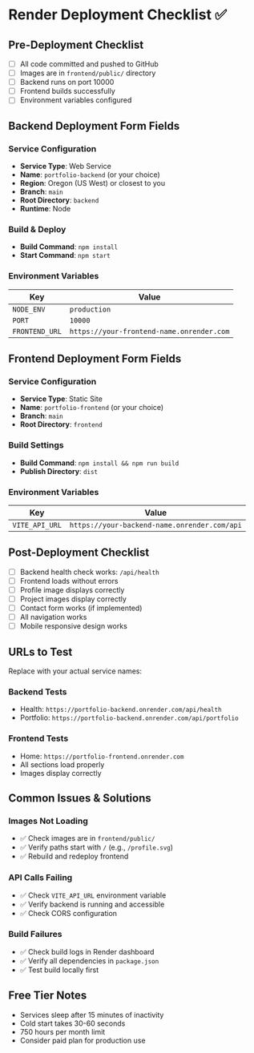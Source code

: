 # Render Deployment Checklist ✅

## Pre-Deployment Checklist

- [ ] All code committed and pushed to GitHub
- [ ] Images are in `frontend/public/` directory
- [ ] Backend runs on port 10000
- [ ] Frontend builds successfully
- [ ] Environment variables configured

## Backend Deployment Form Fields

### Service Configuration
- **Service Type**: Web Service
- **Name**: `portfolio-backend` (or your choice)
- **Region**: Oregon (US West) or closest to you
- **Branch**: `main`
- **Root Directory**: `backend`
- **Runtime**: Node

### Build & Deploy
- **Build Command**: `npm install`
- **Start Command**: `npm start`

### Environment Variables
| Key | Value |
|-----|-------|
| `NODE_ENV` | `production` |
| `PORT` | `10000` |
| `FRONTEND_URL` | `https://your-frontend-name.onrender.com` |

## Frontend Deployment Form Fields

### Service Configuration
- **Service Type**: Static Site
- **Name**: `portfolio-frontend` (or your choice)
- **Branch**: `main`
- **Root Directory**: `frontend`

### Build Settings
- **Build Command**: `npm install && npm run build`
- **Publish Directory**: `dist`

### Environment Variables
| Key | Value |
|-----|-------|
| `VITE_API_URL` | `https://your-backend-name.onrender.com/api` |

## Post-Deployment Checklist

- [ ] Backend health check works: `/api/health`
- [ ] Frontend loads without errors
- [ ] Profile image displays correctly
- [ ] Project images display correctly
- [ ] Contact form works (if implemented)
- [ ] All navigation works
- [ ] Mobile responsive design works

## URLs to Test

Replace with your actual service names:

### Backend Tests
- Health: `https://portfolio-backend.onrender.com/api/health`
- Portfolio: `https://portfolio-backend.onrender.com/api/portfolio`

### Frontend Tests
- Home: `https://portfolio-frontend.onrender.com`
- All sections load properly
- Images display correctly

## Common Issues & Solutions

### Images Not Loading
- ✅ Check images are in `frontend/public/`
- ✅ Verify paths start with `/` (e.g., `/profile.svg`)
- ✅ Rebuild and redeploy frontend

### API Calls Failing
- ✅ Check `VITE_API_URL` environment variable
- ✅ Verify backend is running and accessible
- ✅ Check CORS configuration

### Build Failures
- ✅ Check build logs in Render dashboard
- ✅ Verify all dependencies in `package.json`
- ✅ Test build locally first

## Free Tier Notes

- Services sleep after 15 minutes of inactivity
- Cold start takes 30-60 seconds
- 750 hours per month limit
- Consider paid plan for production use